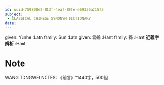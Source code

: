 ```yaml
---
id: uuid-759800e2-013f-4eaf-80fe-e69336a215f5
subject: 
 - CLASSICAL CHINESE SYNONYM DICTIONARY
date: 
---
```


given: Yunhe :Latn
family: Sun :Latn
given: 雲鶴 :Hant
family: 孫 :Hant
**近義字辨析** :Hant
# Note
WANG TONGWEI NOTES: 《前言》“1440字，500組